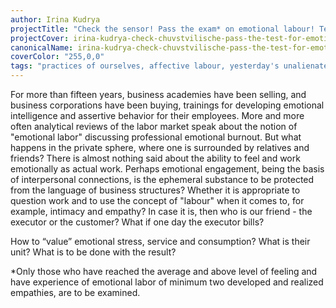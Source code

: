 ```yaml
---
author: Irina Kudrya
projectTitle: "Check the sensor! Pass the exam* on emotional labour! Test-discussion of emotional labour, its appropriation by corporate ethics, empathy and intimacy"
projectCover: irina-kudrya-check-chuvstvilische-pass-the-test-for-emotional-labour-01.jpg
canonicalName: irina-kudrya-check-chuvstvilische-pass-the-test-for-emotional-labour
coverColor: "255,0,0"
tags: "practices of ourselves, affective labour, yesterday's unalienated celebration, psychodata, production drama, extensions, sanatorium, terror of relationship"
---
```


For more than fifteen years, business academies have been selling, and business corporations have been buying, trainings for developing emotional intelligence and assertive behavior for their employees. More and more often analytical reviews of the labor market speak about the notion of "emotional labor" discussing professional emotional burnout. But what happens in the private sphere, where one is surrounded by relatives and friends? There is almost nothing said about the ability to feel and work emotionally as actual work. Perhaps emotional engagement, being the basis of interpersonal connections, is the ephemeral substance to be protected from the language of business structures? Whether it is appropriate to question work and to use the concept of "labour" when it comes to, for example, intimacy and empathy? In case it is, then who is our friend - the executor or the customer? What if one day the executor bills?

How to “value” emotional stress, service and consumption? What is their unit? What is to be done with the result?

*Only those who have reached the average and above level of feeling and have experience of emotional labor of minimum two developed and realized empathies, are to be examined.
